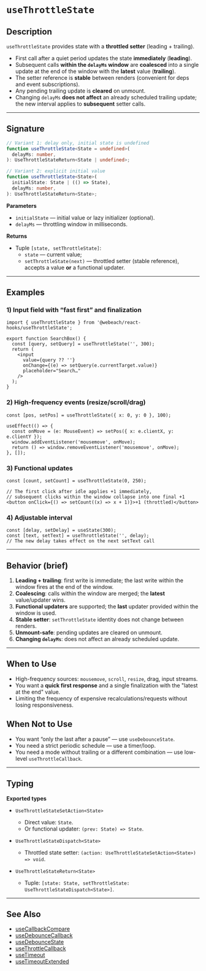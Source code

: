 # `useThrottleState`

## Description

`useThrottleState` provides state with a **throttled setter** (leading + trailing).

- First call after a quiet period updates the state **immediately** (**leading**).
- Subsequent calls **within the `delayMs` window** are **coalesced** into a single update at the end of the window with the **latest** value (**trailing**).
- The setter reference is **stable** between renders (convenient for deps and event subscriptions).
- Any pending trailing update is **cleared** on unmount.
- Changing `delayMs` **does not affect** an already scheduled trailing update; the new interval applies to **subsequent** setter calls.

---

## Signature

```ts
// Variant 1: delay only, initial state is undefined
function useThrottleState<State = undefined>(
  delayMs: number,
): UseThrottleStateReturn<State | undefined>;

// Variant 2: explicit initial value
function useThrottleState<State>(
  initialState: State | (() => State),
  delayMs: number,
): UseThrottleStateReturn<State>;
```

**Parameters**
- `initialState` — initial value or lazy initializer (optional).
- `delayMs` — throttling window in milliseconds.

**Returns**
- Tuple `[state, setThrottleState]`:
   - `state` — current value;
   - `setThrottleState(next)` — throttled setter (stable reference), accepts a value **or** a functional updater.

---

## Examples

### 1) Input field with “fast first” and finalization
```tsx
import { useThrottleState } from '@webeach/react-hooks/useThrottleState';

export function SearchBox() {
  const [query, setQuery] = useThrottleState('', 300);
  return (
    <input
      value={query ?? ''}
      onChange={(e) => setQuery(e.currentTarget.value)}
      placeholder="Search…"
    />
  );
}
```

### 2) High-frequency events (resize/scroll/drag)
```tsx
const [pos, setPos] = useThrottleState({ x: 0, y: 0 }, 100);

useEffect(() => {
  const onMove = (e: MouseEvent) => setPos({ x: e.clientX, y: e.clientY });
  window.addEventListener('mousemove', onMove);
  return () => window.removeEventListener('mousemove', onMove);
}, []);
```

### 3) Functional updates
```tsx
const [count, setCount] = useThrottleState(0, 250);

// The first click after idle applies +1 immediately,
// subsequent clicks within the window collapse into one final +1
<button onClick={() => setCount((x) => x + 1)}>+1 (throttled)</button>
```

### 4) Adjustable interval
```tsx
const [delay, setDelay] = useState(300);
const [text, setText] = useThrottleState('', delay);
// The new delay takes effect on the next setText call
```

---

## Behavior (brief)

1. **Leading + trailing**: first write is immediate; the last write within the window fires at the end of the window.
2. **Coalescing**: calls within the window are merged; the **latest** value/updater wins.
3. **Functional updaters** are supported; the **last** updater provided within the window is used.
4. **Stable setter**: `setThrottleState` identity does not change between renders.
5. **Unmount-safe**: pending updates are cleared on unmount.
6. **Changing `delayMs`**: does not affect an already scheduled update.

---

## When to Use

- High-frequency sources: `mousemove`, `scroll`, `resize`, drag, input streams.
- You want a **quick first response** and a single finalization with the "latest at the end" value.
- Limiting the frequency of expensive recalculations/requests without losing responsiveness.

## When **Not** to Use

- You want “only the last after a pause” — use `useDebounceState`.
- You need a strict periodic schedule — use a timer/loop.
- You need a mode without trailing or a different combination — use low-level `useThrottleCallback`.

---

## Typing

**Exported types**

- `UseThrottleStateSetAction<State>`
   - Direct value: `State`.
   - Or functional updater: `(prev: State) => State`.

- `UseThrottleStateDispatch<State>`
   - Throttled state setter: `(action: UseThrottleStateSetAction<State>) => void`.

- `UseThrottleStateReturn<State>`
   - Tuple: `[state: State, setThrottleState: UseThrottleStateDispatch<State>]`.

---

## See Also

- [useCallbackCompare](useCallbackCompare.md)
- [useDebounceCallback](useDebounceCallback.md)
- [useDebounceState](useDebounceState.md)
- [useThrottleCallback](useThrottleCallback.md)
- [useTimeout](useTimeout.md)
- [useTimeoutExtended](useTimeoutExtended.md)
